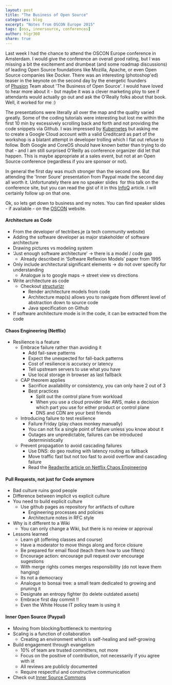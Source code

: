 ```yaml
---
layout: post
title: "The Business of Open Source"
categories: blog
excerpt: "Notes from OSCON Europe 2015"
tags: [oss, innersource, conferences]
author: hlgr360
share: true
---
```


Last week I had the chance to attend the OSCON Europe conference in Amsterdam. I would give the conference an overall good rating, but I was missing a bit the excitement and drumbeat (and some roadmap discussions) of leading Open Source foundations like Mozilla, Apache, or even Open Source companies like Docker. There was an interesting (photoshop'ed) teaser in the keynote on the second day by the energetic founders of [Phusion](http://www.phusion.nl) Team about 'The Business of Open Source'. I would have loved to hear more about it - but maybe it was a clever marketing ploy to see if attendants would actually go out and ask the O'Really folks about that book. Well, it worked for me :)

The presentations were literally all over the map and the quality varied greatly. Some of the coding tutorials were interesting but lost me within the first 10 min by excessively scrolling back and forth and not providing the code snippets via Github. I was impressed by [Kubernetes](http://kubernetes.io) but asking me to create a Google Cloud account with a valid Creditcard as part of the workshop is a blatant attempt in developer trolling which I flat out refuse to follow. Both Google and CoreOS should have known better than trying to do that - and I am still surprised O'Reilly as conference organizer did let that happen. This is maybe appropriate at a sales event, but not at an Open Source conference (regardless if you are sponsor or not).

In general the first day was much stronger than the second one. But attending the 'Inner Soure' presentation from Paypal made the second day all worth it. Unfortunately there are no speaker slides  for this talk on the conference site, but you can read the gist of it in this [InfoQ](http://www.infoq.com/news/2015/10/innersource-at-paypal) article. I will certainly follow up on that one.

Ok, so lets get down to business and my notes. You can find speaker slides - if available - on the [OSCON](http://conferences.oreilly.com/oscon/open-source-eu-2015/public/schedule/proceedings) website.

#### Architecture as Code

* From the developer of tectribes.je (a tech community website)
* Adding the software developer as major stakeholder of software architecture
* Drawing pictures vs modeling system
* ‘Just enough software architecture’ -> there is a model / code gap
  * Already described in ‘Software Reflexion Models’ paper from 1995
* Only include architectural significant elements -> do not over specify for understanding
  * Analogue is to google maps -> street view vs directions
* Write architecture as code
  * Checkout [structurizr](http://structurizr.com)
    * Render architecture models from code
    * Architecture map(s) allows you to navigate from different level of abstraction down to source code
    * Java specification on Github
* If software architecture mode is in the code, it can be extracted from the code

#### Chaos Engineering (Netflix)

* Resilience is a feature
  * Embrace failure rather than avoiding it
    * Add fail-save patterns
    * Expect the unexpected for fall-back patterns
    * Cost of resilience is accuracy or latency
    * Tell upstream servers to use what you have
    * Use local storage in browser as last fallback
  * CAP theorem applies
    * Sacrifice availability or consistency, you can only have 2 out of 3
    * Best practices
      * Split out the control plane from workload
      * When you use a cloud provider like AWS, make a decision which part you use for either product or control plane
      * DNS and CDN are your best friends
  * Introducing failure to test resilience
    * Failure Friday (play chaos monkey manually)
    * You can not fix a single point of failure unless you know about it
    * Outages are unpredictable, failures can be introduced deterministically
  * Prevent propagation to avoid cascading failures
    * Use DNS: do geo routing with latency routing as fallback
    * Move traffic fast but not too fast to avoid overflow and cascading failure
    * Read the [Readwrite article on Netflix Chaos Engineering](http://readwrite.com/2014/09/17/netflix-chaos-engineering-for-everyone)

#### Pull Requests, not just for Code anymore

* Bad culture ruins good people
* Difference between implicit vs explicit culture
* You need to build explicit culture
  * Use github pages as repository for artifacts of culture
    * Engineering processes and policies
    * Architecture notes in RFC style
* Why is it different to a Wiki
  * You can only change a Wiki, but there is no review or approval
* Lessons learned
  * Learn git (offering classes and course)
  * Have a moderator to move things along and force closure
  * Be prepared for email flood (teach them how to use filters)
  * Encourage action: encourage pull request over encourage sugestions
  * With merge rights comes merges responsibility (do not leave them hanging)
  * Its not a democracy
  * Analogue to bonsai tree: a small team dedicated to growing and pruning it
  * Designate an entropy fighter (to delete outdated assets)
  * Embrace first day commit !!
  * Even the White House IT policy team is using it

#### Inner Open Source (Paypal)

* Moving from blocking/bottleneck to mentoring
* Scaling is a function of collaboration
  * Creating an environment which is self-healing and self-growing
* Build engagement through evangelism
  * 10% of team are trusted committers, not more
  * Focus on the positive of contribution, not necessarily if you agree with iit
  * All reviews are publicly documented
  * Require respectful and constructive communication
* Check out [Inner Source Commons](http://InnerSourceCommons.org)

